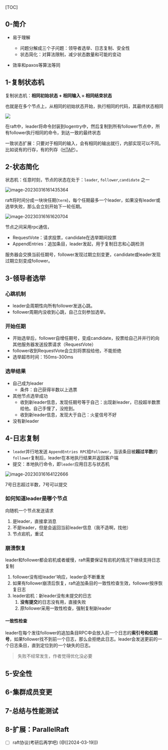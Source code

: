 [TOC]

## 0-简介

- 易于理解
  - 问题分解成三个子问题：领导者选举、日志复制、安全性
  - 状态简化：对算法限制，减少状态数量和可能的变动

- 效率和paxos等算法等同



## 1-复制状态机

复制状态机：**相同初始状态 + 相同输入 = 相同结束状态**

也就是在多个节点上，从相同的初始状态开始，执行相同的代码，其最终状态相同

![](https://pic-1257412153.cos.ap-nanjing.myqcloud.com/images/images/2023/03/16/20230316155303-5e6f38.png)

在raft中，leader将命令封装到logentry中，然后复制到所有follower节点中，所有follower执行相同的命令，到达一致的最终状态

一致状态扩展：只要对于相同的输入，会有相同的输出就行，内部实现可以不同。比如说有的行存，有的列存（[HTAP](../../wiki/HTAP.md)）。

## 2-状态简化

状态机：任意时刻，节点的状态在处于：`leader`, `follower`,`candidate` 之一





![image-20230316161435364](https://pic-1257412153.cos.ap-nanjing.myqcloud.com/images/images/2023/03/16/image-20230316161435364-d2013e.png)



raft将时间分成一块块任期(`term`)，每个任期最多一个leader，如果没有leader或选举失败，那么会立刻开始下一轮任期。

![image-20230316161620704](https://pic-1257412153.cos.ap-nanjing.myqcloud.com/images/images/2023/03/16/image-20230316161620704-5b4dc2.png)



节点之间采用rpc通信，

- RequestVote：请求投票，candidate在选举期间投票
- AppendEntries：追加条目，leader发起，用于复制日志和心跳检测



服务器会交换当前任期号，follower发现过期立刻变更，candidate或leader发现过期立刻变成follower。





## 3-领导者选举

### 心跳机制

- leader会周期性向所有follower发送心跳。
- follower周期内没收到心跳，自己立刻参加选举。

### 开始任期

- 开始选举后，follower自增任期号，变成candidate，投票给自己并并行的向其他服务器发送投票请求（RequestVote）
- follower收到RequestVote会立刻将票投给他，不能拒绝
- 选举超市时间：150ms-300ms

### 选举结果

- 自己成为leader
  - 条件：自己获得半数以上选票
- 其他节点选举成功
  - 收到新leader信息，发现任期号等于自己：出现新leader，已投超半数票给他。自己手慢了，没抢到。
  - 收到新leader信息，发现大于自己：火星信号不好
- 没有新leader

## 4-日志复制

- `leade`r并行地发送 `AppendEntries RPC`给`Follower`，当该条目被**超过半数**的`follower`复制后，leader在本地执行结果并返回客户端
- 提交：本地执行命令，即`leader`应用日志与状态机



![image-20230316164122666](https://pic-1257412153.cos.ap-nanjing.myqcloud.com/images/images/2023/03/16/image-20230316164122666-b69cb8.png)

7号日志超过半数，7号可以提交

### 如何知道leader是哪个节点

向随机一个节点发送请求

1. 是leader，直接拿消息
2. 不是leader，但是会返回当前leader信息（我不造啊，找他）
3. 节点宕机，重试

### 崩溃恢复

leader和follower都会宕机或者缓慢，raft需要保证有宕机的情况下继续支持日志复制

1. follower没有给leader'响应，leader会不断重发
2. 如果有follower崩溃后恢复，raft追加条目的一致性检查生效，follower按序恢复日志
3. leader宕机：新leader没有未提交的日志
   1. **没有提交**的日志没有用，直接失败
   2. 原follower采用一致性检查，强制复制新leader

#### 一致性检查

leader在每个发往follower的追加条目RPC中会放入前一个日志的**索引号和任期号**，如果follower找不到前一个日志，那么会拒绝此日志。leader会发送更前的一个日志条目，直到定位到的一个缺失的日志。

> 失败不经常发生，作者觉得优化没必要



## 5-安全性





## 6-集群成员变更





## 7-总结与性能测试





## 8-扩展：ParallelRaft



- [ ] raft协议(考研后再学吧) (@[[2024-03-19]])